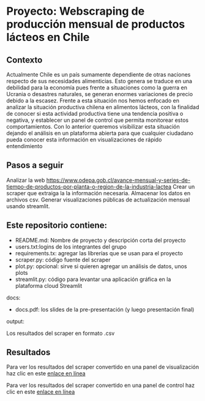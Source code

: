 # Proyecto: Webscraping de producción mensual de productos lácteos en Chile

## Contexto

Actualmente Chile es un país sumamente dependiente de otras naciones respecto de sus necesidades alimenticias. Esto genera se traduce en una debilidad para la economía pues frente a situaciones como la guerra en Ucrania o desastres naturales, se generan enormes variaciones de precio debido a la escasez. Frente a esta situación nos hemos enfocado en analizar la situación productiva chilena en alimentos lácteos, con la finalidad de conocer si esta actividad productiva tiene una tendencia positiva o negativa, y establecer un panel de control que permita monitorear estos comportamientos.
Con lo anterior queremos visibilizar esta situación dejando el análisis en un plataforma abierta para que cualquier ciudadano pueda conocer esta información en visualizaciones de rápido entendimiento

## Pasos a seguir

Analizar la web https://www.odepa.gob.cl/avance-mensual-y-series-de-tiempo-de-productos-por-planta-o-region-de-la-industria-lactea 
Crear un scraper que extraiga la la información necesaria.
Almacenar los datos en archivos csv.
Generar visualizaciones públicas de actualización mensual usando streamlit.

## Este repositorio contiene:

- README.md: Nombre de proyecto y descripción corta del proyecto
- users.txt:logins de los integrantes del grupo
- requirements.tx: agregar las librerías que se usan para el proyecto
- scraper.py: código fuente del scraper
- plot.py: opcional: sirve si quieren agregar un análisis de datos, unos plots
- streamlit.py: código para levantar una aplicación gráfica en la plataforma cloud Streamlit
  
docs:
- docs.pdf: los slides de la pre-presentación (y luego presentación final)

output:

Los resultados del scraper en formato .csv

## Resultados

Para ver los resultados del scraper convertido en una panel de visualización haz clic en este [enlace en línea](https://josemoragonzalez-webscrapingmds-producto88streamlit-t3mflb.streamlitapp.com/)

Para ver los resultados del scraper convertido en una panel de control haz clic en este [enlace en línea](https://app.powerbi.com/view?r=eyJrIjoiZDAxMzQ2ZjYtNzI5Ni00OWExLThiMTAtNTY1MDg5MGY2ODA3IiwidCI6ImRjZWY1Nzc1LTQ2ZmEtNGNkYy1iZGJjLTU4M2FiYTI2MmE5OCJ9)